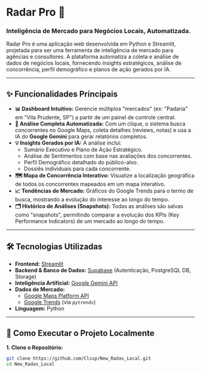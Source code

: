 # Radar Pro 🚀

### Inteligência de Mercado para Negócios Locais, Automatizada.

Radar Pro é uma aplicação web desenvolvida em Python e Streamlit, projetada para ser uma ferramenta de inteligência de mercado para agências e consultores. A plataforma automatiza a coleta e análise de dados de negócios locais, fornecendo insights estratégicos, análise de concorrência, perfil demográfico e planos de ação gerados por IA.

---

## ✨ Funcionalidades Principais

*   **📊 Dashboard Intuitivo:** Gerencie múltiplos "mercados" (ex: "Padaria" em "Vila Prudente, SP") a partir de um painel de controle central.
*   **🤖 Análise Completa Automatizada:** Com um clique, o sistema busca concorrentes no Google Maps, coleta detalhes (reviews, notas) e usa a IA do **Google Gemini** para gerar relatórios completos.
*   **💡 Insights Gerados por IA:** A análise inclui:
    *   Sumário Executivo e Plano de Ação Estratégico.
    *   Análise de Sentimentos com base nas avaliações dos concorrentes.
    *   Perfil Demográfico detalhado do público-alvo.
    *   Dossiês individuais para cada concorrente.
*   **🗺️ Mapa de Concorrência Interativo:** Visualize a localização geográfica de todos os concorrentes mapeados em um mapa interativo.
*   **📈 Tendências de Mercado:** Gráficos do Google Trends para o termo de busca, mostrando a evolução do interesse ao longo do tempo.
*   **🗂️ Histórico de Análises (Snapshots):** Todas as análises são salvas como "snapshots", permitindo comparar a evolução dos KPIs (Key Performance Indicators) de um mercado ao longo do tempo.

---

## 🛠️ Tecnologias Utilizadas

*   **Frontend:** [Streamlit](https://streamlit.io/)
*   **Backend & Banco de Dados:** [Supabase](https://supabase.com/) (Autenticação, PostgreSQL DB, Storage)
*   **Inteligência Artificial:** [Google Gemini API](https://ai.google.dev/)
*   **Dados de Mercado:**
    *   [Google Maps Platform API](https://developers.google.com/maps)
    *   [Google Trends](https://trends.google.com/) (via `pytrends`)
*   **Linguagem:** Python

---

## 🚀 Como Executar o Projeto Localmente

**1. Clone o Repositório:**
``````bash
git clone https://github.com/Clssp/New_Radas_Local.git
cd New_Radas_Local